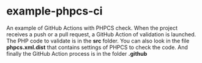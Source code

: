 # example-phpcs-ci
An example of GitHub Actions with PHPCS check.
When the project receives a push or a pull request, a GitHub Action of validation is launched.
The PHP code to validate is in the **src** folder.
You can also look in the file **phpcs.xml.dist** that contains settings of PHPCS to check the code.
And finally the GitHub Action process is in the folder **.github**